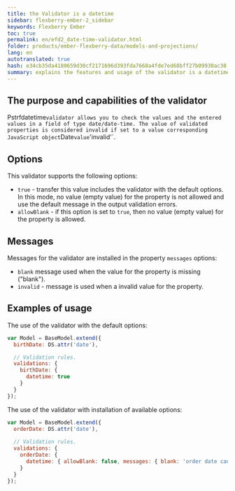 ```yaml
---
title: the Validator is a datetime
sidebar: flexberry-ember-2_sidebar
keywords: Flexberry Ember
toc: true
permalink: en/efd2_date-time-validator.html
folder: products/ember-flexberry-data/models-and-projections/
lang: en
autotranslated: true
hash: e34cb35da4180659d30cf2171696d393fda7668a4fde7ed68bff27b09930ac38
summary: explains the features and usage of the validator is a datetime.
---
```


## The purpose and capabilities of the validator

Pstrfdatetime` validator allows you to check the values and the entered values in a field of type date/date-time.
The value of validated properties is considered invalid if set to a value corresponding JavaScript object `Date` value `'invalid'`.

## Options

This validator supports the following options:

* `true` - transfer this value includes the validator with the default options. In this mode, no value (empty value) for the property is not allowed and use the default message in the output validation errors.
* `allowBlank` - if this option is set to `true`, then no value (empty value) for the property is allowed.

## Messages

Messages for the validator are installed in the property `messages` options:

* `blank` message used when the value for the property is missing ("blank").
* `invalid` - message is used when a invalid value for the property.

## Examples of usage

The use of the validator with the default options:

```javascript
var Model = BaseModel.extend({
  birthDate: DS.attr('date'),

  // Validation rules. 
  validations: {
    birthDate: {
      datetime: true
    }
  }
});
```

The use of the validator with installation of available options:

```javascript
var Model = BaseModel.extend({
  orderDate: DS.attr('date'),
  
  // Validation rules. 
  validations: {
    orderDate: {
      datetime: { allowBlank: false, messages: { blank: 'order date can\'t be blank', invalid: 'please input valid date' } }
    }
  }
});
```


